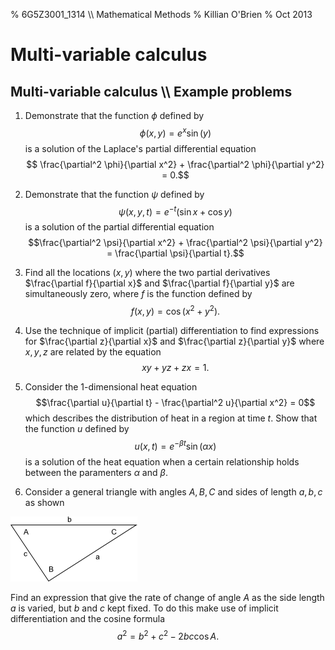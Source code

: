 % 6G5Z3001_1314 \\\\ Mathematical Methods
% Killian O'Brien
% Oct 2013
# Multi-variable calculus

## Multi-variable calculus \\\\ Example problems

1. Demonstrate that the function $\phi$ defined by $$\phi(x,y)=e^x \sin(y)$$ is a solution of the Laplace's partial differential equation 
$$ \frac{\partial^2 \phi}{\partial x^2} + \frac{\partial^2 \phi}{\partial y^2} = 0.$$

2. Demonstrate that the function $\psi$ defined by 
$$\psi(x,y,t) = e^{-t} \left ( \sin x + \cos y \right )$$
is a solution of the partial differential equation 
$$\frac{\partial^2 \psi}{\partial x^2} + \frac{\partial^2 \psi}{\partial y^2} = \frac{\partial \psi}{\partial t}.$$

3. Find all the locations $(x,y)$ where the two partial derivatives $\frac{\partial f}{\partial x}$ and $\frac{\partial f}{\partial y}$ are simultaneously zero, where $f$ is the function defined by 
$$f(x,y) = \cos \left ( x^2 + y^2 \right ).$$

4. Use the technique of implicit (partial) differentiation to find expressions for $\frac{\partial z}{\partial x}$ and $\frac{\partial z}{\partial y}$ where $x,y,z$ are related by the equation 
$$xy + yz + zx = 1 .$$

5. Consider the 1-dimensional heat equation 
$$\frac{\partial u}{\partial t} - \frac{\partial^2 u}{\partial x^2} = 0$$
which describes the distribution of heat in a region at time $t$. Show that the function $u$ defined by 
$$u(x,t) = e^{- \beta t} \sin(\alpha x)$$
is a solution of the heat equation when a certain relationship holds between the paramenters $\alpha$ and $\beta$.

6. Consider a general triangle with angles $A,B,C$ and sides of length $a,b,c$ as shown

![Triangle](triangle.png)

Find an expression that give the rate of change of angle $A$ as the side length $a$ is varied, but $b$ and $c$ kept fixed. To do this make use of implicit differentiation and the cosine formula 
$$a^2 = b^2 + c^2 -2bc \cos A .$$


<div class="compute"><script type="text/x-sage">

</script></div>
 
 
 
 
 
 
 <!--- 
 <div class="compute"><script type="text/x-sage"><div class="compute"><script type="text/x-sage">
@interact
def tline(ep=slider(0.0001,4,0.1,0)):
          p=plot(sin(x), (x, 0, 2*pi));
          a=pi/2;
          u=a+ep;
          slope=(sin(u)-sin(a))/(u-a);
          q=plot(slope*(x-pi/2)+sin(pi/2), (x,0,2*pi), color='red');
          (p+q).show();
</script></div> </script></div> 


[`cloud.sagemath.com`](https://cloud.sagemath.com).
 --->
